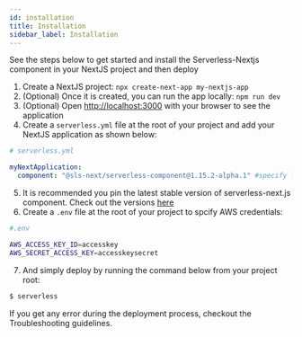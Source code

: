 ```yaml
---
id: installation
title: Installation
sidebar_label: Installation
---
```


See the steps below to get started and install the Serverless-Nextjs component in your NextJS project and then deploy

1. Create a NextJS project: `npx create-next-app my-nextjs-app`
2. (Optional) Once it is created, you can run the app locally: `npm run dev`
3. (Optional) Open [http://localhost:3000](http://localhost:3000) with your browser to see the application
4. Create a `serverless.yml` file at the root of your project and add your NextJS application as shown below:
```yml
# serverless.yml

myNextApplication:
  component: "@sls-next/serverless-component@1.15.2-alpha.1" #specify latest stable version
```
5. It is recommended you pin the latest stable version of serverless-next.js component. Check out the versions [here](https://github.com/serverless-nextjs/serverless-next.js/releases)
6. Create a `.env` file at the root of your project to spcify AWS credentials:
```bash
#.env

AWS_ACCESS_KEY_ID=accesskey
AWS_SECRET_ACCESS_KEY=accesskeysecret
```
7. And simply deploy by running the command below from your project root:
```bash
$ serverless
```

If you get any error during the deployment process, checkout the Troubleshooting guidelines.